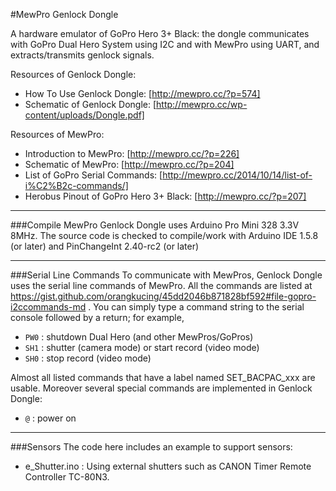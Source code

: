 #MewPro Genlock Dongle

A hardware emulator of GoPro Hero 3+ Black: the dongle communicates with GoPro Dual Hero System using I2C and with MewPro using UART, and extracts/transmits genlock signals. 

Resources of Genlock Dongle:
* How To Use Genlock Dongle: [http://mewpro.cc/?p=574]
* Schematic of Genlock Dongle: [http://mewpro.cc/wp-content/uploads/Dongle.pdf]

Resources of MewPro:
* Introduction to MewPro: [http://mewpro.cc/?p=226]
* Schematic of MewPro: [http://mewpro.cc/?p=204]
* List of GoPro Serial Commands: [http://mewpro.cc/2014/10/14/list-of-i%C2%B2c-commands/]
* Herobus Pinout of GoPro Hero 3+ Black: [http://mewpro.cc/?p=207]

------

###Compile
MewPro Genlock Dongle uses Arduino Pro Mini 328 3.3V 8MHz. The source code is checked to compile/work with Arduino IDE 1.5.8 (or later) and PinChangeInt 2.40-rc2 (or later)

------

###Serial Line Commands
To communicate with MewPros, Genlock Dongle uses the serial line commands of MewPro. All the commands are listed at https://gist.github.com/orangkucing/45dd2046b871828bf592#file-gopro-i2ccommands-md . You can simply type a command string to the serial console followed by a return; for example,

+ `PW0` : shutdown Dual Hero (and other MewPros/GoPros)
+ `SH1` : shutter (camera mode) or start record (video mode)
+ `SH0` : stop record (video mode)

Almost all listed commands that have a label named SET_BACPAC_xxx are usable. Moreover several special commands are implemented in Genlock Dongle:

+ `@` : power on

------

###Sensors
The code here includes an example to support sensors:

+ e_Shutter.ino : Using external shutters such as CANON Timer Remote Controller TC-80N3.
